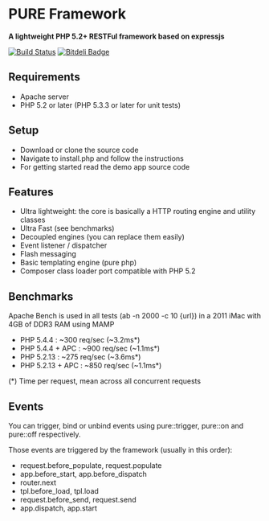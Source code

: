 # PURE Framework

**A lightweight PHP 5.2+ RESTFul framework based on expressjs**

[![Build Status](https://travis-ci.org/mjaalnir/purephp.png)](https://travis-ci.org/mjaalnir/purephp)
[![Bitdeli Badge](https://d2weczhvl823v0.cloudfront.net/mjaalnir/purephp/trend.png)](https://bitdeli.com/free "Bitdeli Badge")

## Requirements

* Apache server
* PHP 5.2 or later (PHP 5.3.3 or later for unit tests)

## Setup

* Download or clone the source code
* Navigate to install.php and follow the instructions
* For getting started read the demo app source code

## Features

* Ultra lightweight: the core is basically a HTTP routing engine and utility classes
* Ultra Fast (see benchmarks)
* Decoupled engines (you can replace them easily)
* Event listener / dispatcher
* Flash messaging
* Basic templating engine (pure php)
* Composer class loader port compatible with PHP 5.2

## Benchmarks

Apache Bench is used in all tests (ab -n 2000 -c 10 {url}) in
a 2011 iMac with 4GB of DDR3 RAM using MAMP

* PHP 5.4.4 :  ~300 req/sec (~3.2ms*)
* PHP 5.4.4 + APC :  ~900 req/sec (~1.1ms*)
* PHP 5.2.13 :  ~275 req/sec (~3.6ms*)
* PHP 5.2.13 + APC :  ~850 req/sec (~1.1ms*)

(*) Time per request, mean across all concurrent requests

## Events

You can trigger, bind or unbind events using pure::trigger, pure::on and
pure::off respectively.

Those events are triggered by the framework (usually in this order):

* request.before_populate, request.populate
* app.before_start, app.before_dispatch
* router.next
* tpl.before_load, tpl.load
* request.before_send, request.send
* app.dispatch, app.start


